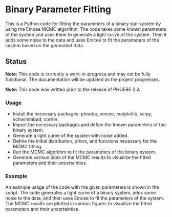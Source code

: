 # Binary Parameter Fitting

This is a Python code for fitting the parameters of a binary star system by using the Emcee MCMC algorithm. The code takes some known parameters of the system and uses them to generate a light curve of the system. Then it adds some noise to the data and uses Emcee to fit the parameters of the system based on the generated data.
## Status

**Note:** This code is currently a work-in-progress and may not be fully functional. The documentation will be updated as the project progresses.

**Note:** This code was written prior to the release of PHOEBE 2.3. 

### Usage
* Install the necessary packages: phoebe, emcee, matplotlib, scipy, schwimmbad, corner.
* Import the necessary packages and define the known parameters of the binary system.
* Generate a light curve of the system with noise added.
* Define the initial distribution, priors, and functions necessary for the MCMC fitting.
* Run the MCMC algorithm to fit the parameters of the binary system.
* Generate various plots of the MCMC results to visualize the fitted parameters and their uncertainties.

### Example

An example usage of the code with the given parameters is shown in the script. The code generates a light curve of a binary system, adds some noise to the data, and then uses Emcee to fit the parameters of the system. The MCMC results are plotted in various figures to visualize the fitted parameters and their uncertainties.
